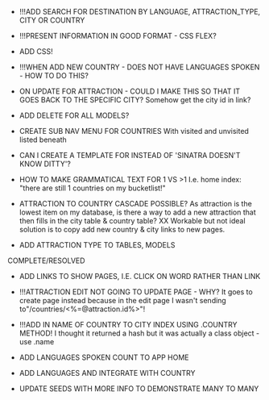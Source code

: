   -  !!!ADD SEARCH FOR DESTINATION BY LANGUAGE, ATTRACTION_TYPE, CITY OR COUNTRY

  -  !!!PRESENT INFORMATION IN GOOD FORMAT - CSS FLEX? 

  -  ADD CSS!

  -  !!!WHEN ADD NEW COUNTRY - DOES NOT HAVE LANGUAGES SPOKEN - HOW TO DO THIS?

  -  ON UPDATE FOR ATTRACTION - COULD I MAKE THIS SO THAT IT GOES BACK TO THE SPECIFIC CITY?
Somehow get the city id in link?

  -  ADD DELETE FOR ALL MODELS?

  -  CREATE SUB NAV MENU FOR COUNTRIES
With visited and unvisited listed beneath

  -  CAN I CREATE A TEMPLATE FOR INSTEAD OF 'SINATRA DOESN'T KNOW DITTY'?

  -  HOW TO MAKE GRAMMATICAL TEXT FOR 1 VS >1
I.e. home index: "there are still 1 countries on my bucketlist!"

  -  ATTRACTION TO COUNTRY CASCADE POSSIBLE?
As attraction is the lowest item on my database, is there a way to add a new attraction that then fills in the city table & country table?
XX Workable but not ideal solution is to copy add new country & city links to new pages.

  -  ADD ATTRACTION TYPE TO TABLES, MODELS






COMPLETE/RESOLVED

  -  ADD LINKS TO SHOW PAGES, I.E. CLICK ON WORD RATHER THAN LINK

  -  !!!ATTRACTION EDIT NOT GOING TO UPDATE PAGE - WHY?
  It goes to create page instead because in the edit page I wasn't sending to"/countries/<%=@attraction.id%>"!

  -  !!!ADD IN NAME OF COUNTRY TO CITY INDEX USING .COUNTRY METHOD!
  I thought it returned a hash but it was actually a class object - use .name

  -  ADD LANGUAGES SPOKEN COUNT TO APP HOME

  -  ADD LANGUAGES AND INTEGRATE WITH COUNTRY

  -  UPDATE SEEDS WITH MORE INFO TO DEMONSTRATE MANY TO MANY
